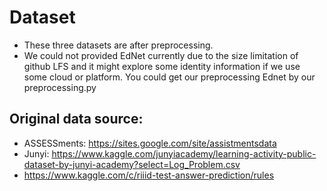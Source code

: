 # Dataset

- These three datasets are after preprocessing.
- We could not provided EdNet currently due to the size limitation of github LFS and it might explore some identity information if we use some cloud or platform. You could get our preprocessing Ednet by our preprocessing.py


## Original data source:
- ASSESSments: https://sites.google.com/site/assistmentsdata
- Junyi: https://www.kaggle.com/junyiacademy/learning-activity-public-dataset-by-junyi-academy?select=Log_Problem.csv
- https://www.kaggle.com/c/riiid-test-answer-prediction/rules
